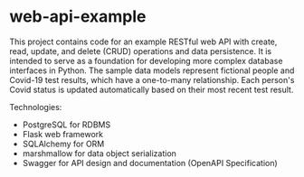 # web-api-example

This project contains code for an example RESTful web API with create, read, update, and delete (CRUD) operations and data persistence. It is intended to serve as a foundation for developing more complex database interfaces in Python. The sample data models represent fictional people and Covid-19 test results, which have a one-to-many relationship. Each person's Covid status is updated automatically based on their most recent test result.

Technologies:
-	PostgreSQL for RDBMS
-	Flask web framework
-	SQLAlchemy for ORM
-	marshmallow for data object serialization
-	Swagger for API design and documentation (OpenAPI Specification)
